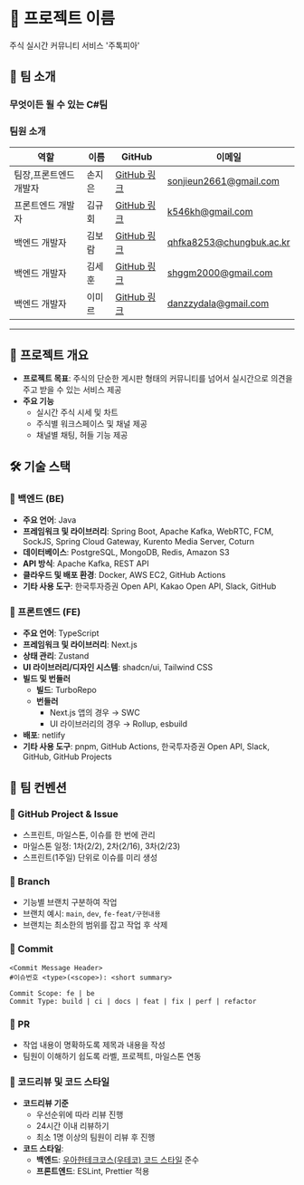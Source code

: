# 📌 프로젝트 이름

주식 실시간 커뮤니티 서비스 '주톡피아'

## 👥 팀 소개

### 무엇이든 될 수 있는 C#팀

### 팀원 소개

| 역할                   | 이름   | GitHub                                          | 이메일                   |
| ---------------------- | ------ | ----------------------------------------------- | ------------------------ |
| 팀장,프론트엔드 개발자 | 손지은 | [GitHub 링크](https://github.com/handje)        | sonjieun2661@gmail.com   |
| 프론트엔드 개발자      | 김규회 | [GitHub 링크](https://github.com/KimKyuHoi)     | k546kh@gmail.com         |
| 백엔드 개발자          | 김보람 | [GitHub 링크](https://github.com/bo-ram-bo-ram) | qhfka8253@chungbuk.ac.kr |
| 백엔드 개발자          | 김세훈 | [GitHub 링크](https://github.com/Ki-met-hoon)   | shggm2000@gmail.com      |
| 백엔드 개발자          | 이미르 | [GitHub 링크](https://github.com/mirlee0304)    | danzzydala@gmail.com     |

---

## 📝 프로젝트 개요

- **프로젝트 목표**: 주식의 단순한 게시판 형태의 커뮤니티를 넘어서 실시간으로 의견을 주고 받을 수 있는 서비스 제공
- **주요 기능**
  - 실시간 주식 시세 및 차트
  - 주식별 워크스페이스 및 채널 제공
  - 채널별 채팅, 허들 기능 제공

## 🛠 기술 스택

### 🔹 백엔드 (BE)

- **주요 언어**: Java
- **프레임워크 및 라이브러리**: Spring Boot, Apache Kafka, WebRTC, FCM, SockJS, Spring Cloud Gateway, Kurento Media Server, Coturn
- **데이터베이스**: PostgreSQL, MongoDB, Redis, Amazon S3
- **API 방식**: Apache Kafka, REST API
- **클라우드 및 배포 환경**: Docker, AWS EC2, GitHub Actions
- **기타 사용 도구**: 한국투자증권 Open API, Kakao Open API, Slack, GitHub

### 🔹 프론트엔드 (FE)

- **주요 언어**: TypeScript
- **프레임워크 및 라이브러리**: Next.js
- **상태 관리**: Zustand
- **UI 라이브러리/디자인 시스템**: shadcn/ui, Tailwind CSS
- **빌드 및 번들러**
  - **빌드**: TurboRepo
  - **번들러**
    - Next.js 앱의 경우 → SWC
    - UI 라이브러리의 경우 → Rollup, esbuild
- **배포**: netlify
- **기타 사용 도구**: pnpm, GitHub Actions, 한국투자증권 Open API, Slack, GitHub, GitHub Projects

## 🚀 팀 컨벤션

### 🔹 GitHub Project & Issue

- 스프린트, 마일스톤, 이슈를 한 번에 관리
- 마일스톤 일정: 1차(2/2), 2차(2/16), 3차(2/23)
- 스프린트(1주일) 단위로 이슈를 미리 생성

### 🔹 Branch

- 기능별 브랜치 구분하여 작업
- 브랜치 예시: `main`, `dev`, `fe-feat/구현내용`
- 브랜치는 최소한의 범위를 잡고 작업 후 삭제

### 🔹 Commit

```plaintext
<Commit Message Header>
#이슈번호 <type>(<scope>): <short summary>

Commit Scope: fe | be
Commit Type: build | ci | docs | feat | fix | perf | refactor
```

### 🔹 PR

- 작업 내용이 명확하도록 제목과 내용을 작성
- 팀원이 이해하기 쉽도록 라벨, 프로젝트, 마일스톤 연동

### 🔹 코드리뷰 및 코드 스타일

- **코드리뷰 기준**
  - 우선순위에 따라 리뷰 진행
  - 24시간 이내 리뷰하기
  - 최소 1명 이상의 팀원이 리뷰 후 진행
- **코드 스타일**:
  - **백엔드**: [우아한테크코스(우테코) 코드 스타일](https://github.com/woowacourse/java-code-style) 준수
  - **프론트엔드**: ESLint, Prettier 적용
